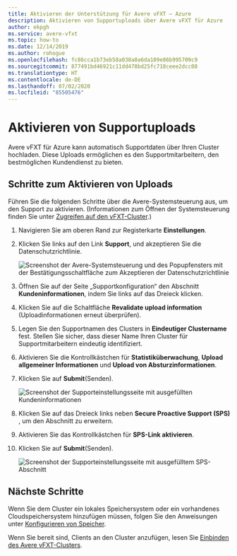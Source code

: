 ```yaml
---
title: Aktivieren der Unterstützung für Avere vFXT – Azure
description: Aktivieren von Supportuploads über Avere vFXT für Azure
author: ekpgh
ms.service: avere-vfxt
ms.topic: how-to
ms.date: 12/14/2019
ms.author: rohogue
ms.openlocfilehash: fc86cca1b73eb58a038a0a6da109e86b995709c9
ms.sourcegitcommit: 877491bd46921c11dd478bd25fc718ceee2dcc08
ms.translationtype: HT
ms.contentlocale: de-DE
ms.lasthandoff: 07/02/2020
ms.locfileid: "85505476"
---
```

# <a name="enable-support-uploads"></a>Aktivieren von Supportuploads

Avere vFXT für Azure kann automatisch Supportdaten über Ihren Cluster hochladen. Diese Uploads ermöglichen es den Supportmitarbeitern, den bestmöglichen Kundendienst zu bieten.

## <a name="steps-to-enable-uploads"></a>Schritte zum Aktivieren von Uploads

Führen Sie die folgenden Schritte über die Avere-Systemsteuerung aus, um den Support zu aktivieren. (Informationen zum Öffnen der Systemsteuerung finden Sie unter [Zugreifen auf den vFXT-Cluster](avere-vfxt-cluster-gui.md).)

1. Navigieren Sie am oberen Rand zur Registerkarte **Einstellungen**.
1. Klicken Sie links auf den Link **Support**, und akzeptieren Sie die Datenschutzrichtlinie.

   ![Screenshot der Avere-Systemsteuerung und des Popupfensters mit der Bestätigungsschaltfläche zum Akzeptieren der Datenschutzrichtlinie](media/avere-vfxt-privacy-policy.png)

1. Öffnen Sie auf der Seite „Supportkonfiguration“ den Abschnitt **Kundeninformationen**, indem Sie links auf das Dreieck klicken.
1. Klicken Sie auf die Schaltfläche **Revalidate upload information** (Uploadinformationen erneut überprüfen).
1. Legen Sie den Supportnamen des Clusters in **Eindeutiger Clustername** fest. Stellen Sie sicher, dass dieser Name Ihren Cluster für Supportmitarbeitern eindeutig identifiziert.
1. Aktivieren Sie die Kontrollkästchen für **Statistiküberwachung**, **Upload allgemeiner Informationen** und **Upload von Absturzinformationen**.
1. Klicken Sie auf **Submit**(Senden).

   ![Screenshot der Supporteinstellungsseite mit ausgefüllten Kundeninformationen](media/avere-vfxt-support-info.png)

1. Klicken Sie auf das Dreieck links neben **Secure Proactive Support (SPS)** , um den Abschnitt zu erweitern.
1. Aktivieren Sie das Kontrollkästchen für **SPS-Link aktivieren**.
1. Klicken Sie auf **Submit**(Senden).

   ![Screenshot der Supporteinstellungsseite mit ausgefülltem SPS-Abschnitt](media/avere-vfxt-support-sps.png)

## <a name="next-steps"></a>Nächste Schritte

Wenn Sie dem Cluster ein lokales Speichersystem oder ein vorhandenes Cloudspeichersystem hinzufügen müssen, folgen Sie den Anweisungen unter [Konfigurieren von Speicher](avere-vfxt-add-storage.md).

Wenn Sie bereit sind, Clients an den Cluster anzufügen, lesen Sie [Einbinden des Avere vFXT-Clusters](avere-vfxt-mount-clients.md).
